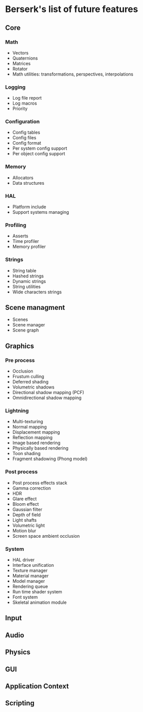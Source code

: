 # Berserk's list of future features

## Core

### Math

* Vectors
* Quaternions
* Matrices
* Rotator
* Math utilities: transformations, perspectives, interpolations

### Logging

* Log file report
* Log macros
* Priority

### Configuration

* Config tables
* Config files
* Config format
* Per system config support
* Per object config support

### Memory

* Allocators
* Data structures

### HAL

* Platform include
* Support systems managing

### Profiling

* Asserts
* Time profiler
* Memory profiler

### Strings

* String table
* Hashed strings
* Dynamic strings
* String utilities
* Wide characters strings

## Scene managment

* Scenes
* Scene manager
* Scene graph

## Graphics

### Pre process

* Occlusion
* Frustum culling
* Deferred shading
* Volumetric shadows 
* Directional shadow mapping (PCF)
* Omnidirectional shadow mapping

### Lightning

* Multi-texturing
* Normal mapping
* Displacement mapping
* Reflection mapping
* Image based rendering
* Physically based rendering
* Toon shading
* Fragment shadowing (Phong model)

### Post process

* Post process effects stack
* Gamma correction
* HDR
* Glare effect
* Bloom effect
* Gaussian filter
* Depth of field
* Light shafts
* Volumetric light
* Motion blur
* Screen space ambient occlusion

### System

* HAL driver
* Interface unification
* Texture manager
* Material manager
* Model manager
* Rendering queue
* Run time shader system
* Font system
* Skeletal animation module

## Input

## Audio

## Physics

## GUI

## Application Context

## Scripting
